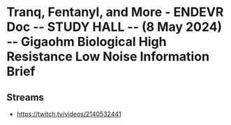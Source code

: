 # Tranq, Fentanyl, and More - ENDEVR Doc -- STUDY HALL -- (8 May 2024) -- Gigaohm Biological High Resistance Low Noise Information Brief

## Streams
- https://twitch.tv/videos/2140532441

